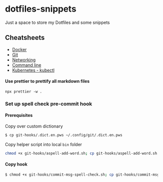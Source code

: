 # dotfiles-snippets

Just a space to store my Dotfiles and some snippets

## Cheatsheets

- [Docker](notes-cheatsheets/docker.md)
- [Git](notes-cheatsheets/git.md)
- [Networking](notes-cheatsheets/networking.md)
- [Command line](notes-cheatsheets/command_line.md)
- [Kubernetes - kubectl](notes-cheatsheets/kubernetes.md)

#### Use prettier to prettify all markdown files

`npx prettier -w .`

### Set up spell check pre-commit hook

#### Prerequisites

Copy over custom dictionary

```bash
$ cp git-hooks/.dict.en.pws ~/.config/git/.dict.en.pws
```

Copy helper script into local `bin` folder

```bash
chmod +x git-hooks/aspell-add-word.sh; cp git-hooks/aspell-add-word.sh ~/bin/aspell-add-word.sh
```

#### Copy hook

```bash
$ chmod +x git-hooks/commit-msg-spell-check.sh; cp git-hooks/commit-msg-spell-check.sh .git/hooks/commit-msg
```
